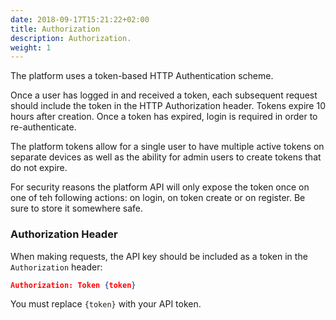 ```yaml
---
date: 2018-09-17T15:21:22+02:00
title: Authorization
description: Authorization.
weight: 1
---
```


The platform uses a token-based HTTP Authentication scheme.

Once a user has logged in and received a token, each subsequent request should include the token in the HTTP Authorization header. Tokens expire 10 hours after creation. Once a token has expired, login is required in order to re-authenticate.

The platform tokens allow for a single user to have multiple active tokens on separate devices as well as the ability for admin users to create tokens that do not expire.

<aside class="warning">
    For security reasons the platform API will only expose the token once on one of teh following actions: on login, on token create or on register. Be sure to store it somewhere safe.
</aside>

### Authorization Header

When making requests, the API key should be included as a token in the `Authorization` header:

```json
Authorization: Token {token}
```

<aside class="notice">
	You must replace <code>{token}</code> with your API token.
</aside>
